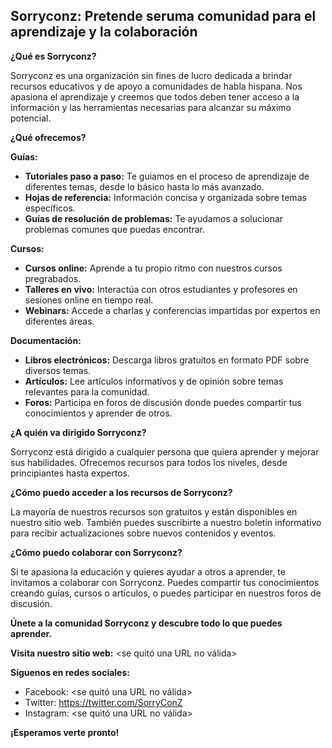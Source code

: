 ## Sorryconz: Pretende seruma comunidad para el aprendizaje y la colaboración

**¿Qué es Sorryconz?**

Sorryconz es una organización sin fines de lucro dedicada a brindar recursos educativos y de apoyo a comunidades de habla hispana. Nos apasiona el aprendizaje y creemos que todos deben tener acceso a la información y las herramientas necesarias para alcanzar su máximo potencial.

**¿Qué ofrecemos?**

**Guías:**

* **Tutoriales paso a paso:** Te guiamos en el proceso de aprendizaje de diferentes temas, desde lo básico hasta lo más avanzado.
* **Hojas de referencia:** Información concisa y organizada sobre temas específicos.
* **Guías de resolución de problemas:** Te ayudamos a solucionar problemas comunes que puedas encontrar.

**Cursos:**

* **Cursos online:** Aprende a tu propio ritmo con nuestros cursos pregrabados.
* **Talleres en vivo:** Interactúa con otros estudiantes y profesores en sesiones online en tiempo real.
* **Webinars:** Accede a charlas y conferencias impartidas por expertos en diferentes áreas.

**Documentación:**

* **Libros electrónicos:** Descarga libros gratuitos en formato PDF sobre diversos temas.
* **Artículos:** Lee artículos informativos y de opinión sobre temas relevantes para la comunidad.
* **Foros:** Participa en foros de discusión donde puedes compartir tus conocimientos y aprender de otros.

**¿A quién va dirigido Sorryconz?**

Sorryconz está dirigido a cualquier persona que quiera aprender y mejorar sus habilidades. Ofrecemos recursos para todos los niveles, desde principiantes hasta expertos.

**¿Cómo puedo acceder a los recursos de Sorryconz?**

La mayoría de nuestros recursos son gratuitos y están disponibles en nuestro sitio web. También puedes suscribirte a nuestro boletín informativo para recibir actualizaciones sobre nuevos contenidos y eventos.

**¿Cómo puedo colaborar con Sorryconz?**

Si te apasiona la educación y quieres ayudar a otros a aprender, te invitamos a colaborar con Sorryconz. Puedes compartir tus conocimientos creando guías, cursos o artículos, o puedes participar en nuestros foros de discusión.

**Únete a la comunidad Sorryconz y descubre todo lo que puedes aprender.**

**Visita nuestro sitio web:** <se quitó una URL no válida>

**Síguenos en redes sociales:**

* Facebook: <se quitó una URL no válida>
* Twitter: <https://twitter.com/SorryConZ>
* Instagram: <se quitó una URL no válida>

**¡Esperamos verte pronto!**
